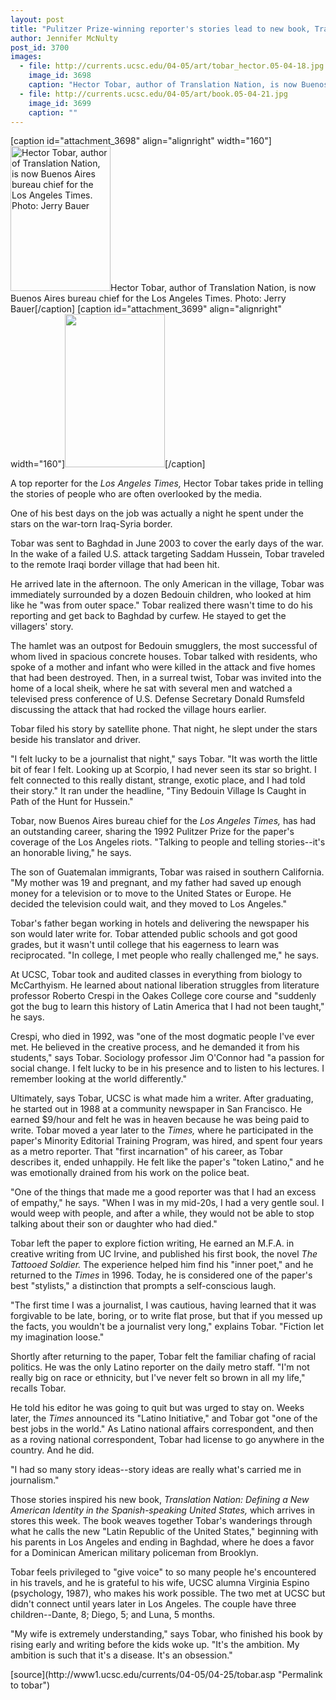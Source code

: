 ```yaml
---
layout: post
title: "Pulitzer Prize-winning reporter's stories lead to new book, Translation Nation"
author: Jennifer McNulty
post_id: 3700
images:
  - file: http://currents.ucsc.edu/04-05/art/tobar_hector.05-04-18.jpg
    image_id: 3698
    caption: "Hector Tobar, author of Translation Nation, is now Buenos Aires bureau chief for the Los Angeles Times. Photo: Jerry Bauer"
  - file: http://currents.ucsc.edu/04-05/art/book.05-04-21.jpg
    image_id: 3699
    caption: ""
---
```


[caption id="attachment_3698" align="alignright" width="160"]<a href="http://localhost/mysite/wp-content/uploads/2005/04/tobar_hector.05-04-18.jpg"><img class="size-full wp-image-3698" src="http://localhost/mysite/wp-content/uploads/2005/04/tobar_hector.05-04-18.jpg" alt="Hector Tobar, author of Translation Nation, is now Buenos Aires bureau chief for the Los Angeles Times. Photo: Jerry Bauer" width="160" height="232" /></a>Hector Tobar, author of Translation Nation, is now Buenos Aires bureau chief for the Los Angeles Times. Photo: Jerry Bauer[/caption]
[caption id="attachment_3699" align="alignright" width="160"]<a href="http://localhost/mysite/wp-content/uploads/2005/04/book.05-04-21.jpg"><img class="size-full wp-image-3699" src="http://localhost/mysite/wp-content/uploads/2005/04/book.05-04-21.jpg" alt="" width="160" height="245" /></a>[/caption]
<a name="content" id="content"></a>
<p>
  A top reporter for the <i>Los Angeles Times,</i> Hector Tobar takes pride in telling the stories of people who are often overlooked by the media.
</p>
<p>
  One of his best days on the job was actually a night he spent under the stars on the war-torn Iraq-Syria border.<br>
</p>
<p>
  Tobar was sent to Baghdad in June 2003 to cover the early days of the war. In the wake of a failed U.S. attack targeting Saddam Hussein, Tobar traveled to the remote Iraqi border village that had been hit.<br>
</p>
<p>
  He arrived late in the afternoon. The only American in the village, Tobar was immediately surrounded by a dozen Bedouin children, who looked at him like he "was from outer space." Tobar realized there wasn't time to do his reporting and get back to Baghdad by curfew. He stayed to get the villagers' story.<br>
</p>
<p>
  The hamlet was an outpost for Bedouin smugglers, the most successful of whom lived in spacious concrete houses. Tobar talked with residents, who spoke of a mother and infant who were killed in the attack and five homes that had been destroyed. Then, in a surreal twist, Tobar was invited into the home of a local sheik, where he sat with several men and watched a televised press conference of U.S. Defense Secretary Donald Rumsfeld discussing the attack that had rocked the village hours earlier.<br>
</p>
<p>
  Tobar filed his story by satellite phone. That night, he slept under the stars beside his translator and driver.<br>
</p>
<p>
  "I felt lucky to be a journalist that night," says Tobar. "It was worth the little bit of fear I felt. Looking up at Scorpio, I had never seen its star so bright. I felt connected to this really distant, strange, exotic place, and I had told their story." It ran under the headline, "Tiny Bedouin Village Is Caught in Path of the Hunt for Hussein."<br>
</p>
<p>
  Tobar, now Buenos Aires bureau chief for the <i>Los Angeles Times,</i> has had an outstanding career, sharing the 1992 Pulitzer Prize for the paper's coverage of the Los Angeles riots. "Talking to people and telling stories--it's an honorable living," he says.<br>
</p>
<p>
  The son of Guatemalan immigrants, Tobar was raised in southern California. "My mother was 19 and pregnant, and my father had saved up enough money for a television or to move to the United States or Europe. He decided the television could wait, and they moved to Los Angeles."<br>
</p>
<p>
  Tobar's father began working in hotels and delivering the newspaper his son would later write for. Tobar attended public schools and got good grades, but it wasn't until college that his eagerness to learn was reciprocated. "In college, I met people who really challenged me," he says.<br>
</p>
<p>
  At UCSC, Tobar took and audited classes in everything from biology to McCarthyism. He learned about national liberation struggles from literature professor Roberto Crespi in the Oakes College core course and "suddenly got the bug to learn this history of Latin America that I had not been taught," he says.<br>
</p>
<p>
  Crespi, who died in 1992, was "one of the most dogmatic people I've ever met. He believed in the creative process, and he demanded it from his students," says Tobar. Sociology professor Jim O'Connor had "a passion for social change. I felt lucky to be in his presence and to listen to his lectures. I remember looking at the world differently."<br>
</p>
<p>
  Ultimately, says Tobar, UCSC is what made him a writer. After graduating, he started out in 1988 at a community newspaper in San Francisco. He earned $9/hour and felt he was in heaven because he was being paid to write. Tobar moved a year later to the <i>Times,</i> where he participated in the paper's Minority Editorial Training Program, was hired, and spent four years as a metro reporter. That "first incarnation" of his career, as Tobar describes it, ended unhappily. He felt like the paper's "token Latino," and he was emotionally drained from his work on the police beat.<br>
</p>
<p>
  "One of the things that made me a good reporter was that I had an excess of empathy," he says. "When I was in my mid-20s, I had a very gentle soul. I would weep with people, and after a while, they would not be able to stop talking about their son or daughter who had died."<br>
</p>
<p>
  Tobar left the paper to explore fiction writing, He earned an M.F.A. in creative writing from UC Irvine, and published his first book, the novel <i>The Tattooed Soldier.</i> The experience helped him find his "inner poet," and he returned to the <i>Times</i> in 1996. Today, he is considered one of the paper's best "stylists," a distinction that prompts a self-conscious laugh.<br>
</p>
<p>
  "The first time I was a journalist, I was cautious, having learned that it was forgivable to be late, boring, or to write flat prose, but that if you messed up the facts, you wouldn't be a journalist very long," explains Tobar. "Fiction let my imagination loose."<br>
</p>
<p>
  Shortly after returning to the paper, Tobar felt the familiar chafing of racial politics. He was the only Latino reporter on the daily metro staff. "I'm not really big on race or ethnicity, but I've never felt so brown in all my life," recalls Tobar.<br>
</p>
<p>
  He told his editor he was going to quit but was urged to stay on. Weeks later, the <i>Times</i> announced its "Latino Initiative," and Tobar got "one of the best jobs in the world." As Latino national affairs correspondent, and then as a roving national correspondent, Tobar had license to go anywhere in the country. And he did.<br>
</p>
<p>
  "I had so many story ideas--story ideas are really what's carried me in journalism."<br>
</p>
<p>
  Those stories inspired his new book, <i>Translation Nation: Defining a New American Identity in the Spanish-speaking United States,</i> which arrives in stores this week. The book weaves together Tobar's wanderings through what he calls the new "Latin Republic of the United States," beginning with his parents in Los Angeles and ending in Baghdad, where he does a favor for a Dominican American military policeman from Brooklyn.<br>
</p>
<p>
  Tobar feels privileged to "give voice" to so many people he's encountered in his travels, and he is grateful to his wife, UCSC alumna Virginia Espino (psychology, 1987), who makes his work possible. The two met at UCSC but didn't connect until years later in Los Angeles. The couple have three children--Dante, 8; Diego, 5; and Luna, 5 months.<br>
</p>
<p>
  "My wife is extremely understanding," says Tobar, who finished his book by rising early and writing before the kids woke up. "It's the ambition. My ambition is such that it's a disease. It's an obsession."<br>
</p>
[source](http://www1.ucsc.edu/currents/04-05/04-25/tobar.asp "Permalink to tobar")
